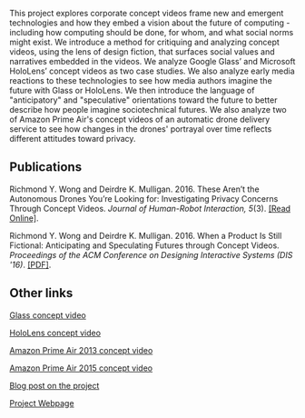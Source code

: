 This project explores corporate concept videos frame new and emergent technologies and how they embed a vision about the future of computing - including how computing should be done, for whom, and what social norms might exist. We introduce a method for critiquing and analyzing concept videos, using the lens of design fiction, that surfaces social values and narratives embedded in the videos. We analyze Google Glass’ and Microsoft HoloLens’ concept videos as two case studies. We also analyze early media reactions to these technologies to see how media authors imagine the future with Glass or HoloLens. We then introduce the language of "anticipatory" and "speculative" orientations toward the future to better describe how people imagine sociotechnical futures. We also analyze two of Amazon Prime Air's concept videos of an automatic drone delivery service to see how changes in the drones' portrayal over time reflects different attitudes toward privacy. 

## Publications

Richmond Y. Wong and Deirdre K. Mulligan. 2016. These Aren’t the Autonomous Drones You’re Looking for: Investigating Privacy Concerns Through Concept Videos. *Journal of Human-Robot Interaction, 5*(3). [\[Read Online\]](http://humanrobotinteraction.org/journal/index.php/HRI/article/view/291/pdf_36).

Richmond Y. Wong and Deirdre K. Mulligan. 2016. When a Product Is Still Fictional: Anticipating and Speculating Futures through Concept Videos. *Proceedings of the ACM Conference on Designing Interactive Systems (DIS '16)*. [\[PDF\]](assets/Wong_Mulligan_When_a_Product_is_Still_Fictional_DIS2016.pdf).

## Other links

[Glass concept video](https://www.youtube.com/watch?v=9c6W4CCU9M44)

[HoloLens concept video](https://www.youtube.com/watch?v=aThCr0PsyuA)

[Amazon Prime Air 2013 concept video](https://www.youtube.com/watch?v=98BIu9dpwHU)

[Amazon Prime Air 2015 concept video](https://www.youtube.com/watch?v=MXo_d6tNWuY)

[Blog post on the project](https://bytegeist.wordpress.com/2016/06/05/analyzing-concept-videos/)

[Project Webpage](http://people.ischool.berkeley.edu/~richmond/productfictional.php)

